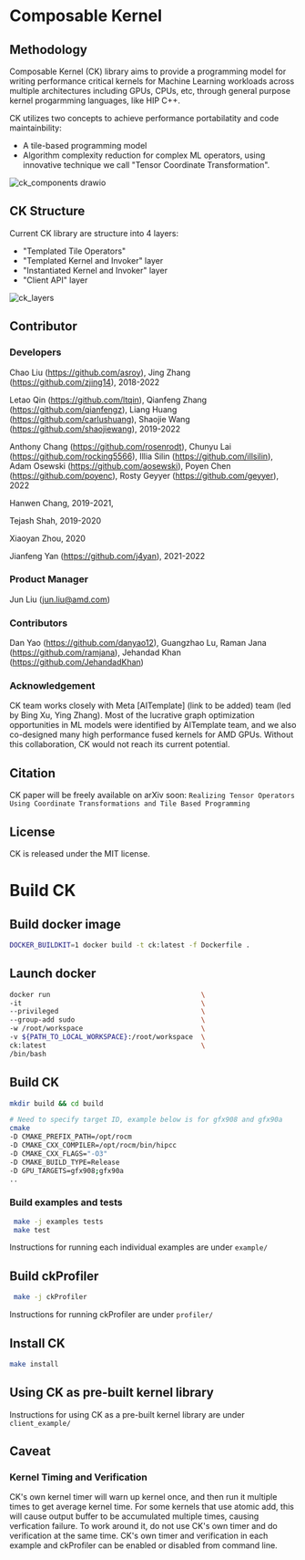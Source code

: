 # Composable Kernel

## Methodology
Composable Kernel (CK) library aims to provide a programming model for writing performance critical kernels for Machine Learning workloads across multiple architectures including GPUs, CPUs, etc, through general purpose kernel progarmming languages, like HIP C++.

CK utilizes two concepts to achieve performance portabilatity and code maintainbility:
* A tile-based programming model
* Algorithm complexity reduction for complex ML operators, using innovative technique we call "Tensor Coordinate Transformation".

![ck_components drawio](https://user-images.githubusercontent.com/22615726/193490227-da9835fd-f942-4211-8131-f9d303f27c00.png)

## CK Structure
Current CK library are structure into 4 layers:
* "Templated Tile Operators"
* "Templated Kernel and Invoker" layer
* "Instantiated Kernel and Invoker" layer
* "Client API" layer

![ck_layers](https://user-images.githubusercontent.com/22615726/193490216-12d561d5-42ff-4a09-b65d-8e6ddfa2ac89.png)

## Contributor
### Developers
Chao Liu (https://github.com/asroy), Jing Zhang (https://github.com/zjing14), 2018-2022

Letao Qin (https://github.com/ltqin), Qianfeng Zhang (https://github.com/qianfengz), Liang Huang (https://github.com/carlushuang), Shaojie Wang (https://github.com/shaojiewang), 2019-2022

Anthony Chang (https://github.com/rosenrodt), Chunyu Lai (https://github.com/rocking5566), Illia Silin (https://github.com/illsilin), Adam Osewski (https://github.com/aosewski), Poyen Chen (https://github.com/poyenc), Rosty Geyyer (https://github.com/geyyer), 2022

Hanwen Chang, 2019-2021,

Tejash Shah, 2019-2020

Xiaoyan Zhou, 2020

Jianfeng Yan (https://github.com/j4yan), 2021-2022


### Product Manager
Jun Liu (jun.liu@amd.com)

### Contributors
Dan Yao (https://github.com/danyao12), Guangzhao Lu, Raman Jana (https://github.com/ramjana), Jehandad Khan (https://github.com/JehandadKhan)

### Acknowledgement
CK team works closely with Meta [AITemplate] (link to be added) team (led by Bing Xu, Ying Zhang). Most of the lucrative graph optimization opportunities in ML models were identified by AITemplate team, and we also co-designed many high performance fused kernels for AMD GPUs. Without this collaboration, CK would not reach its current potential.

## Citation
CK paper will be freely available on arXiv soon: 
```Realizing Tensor Operators Using Coordinate Transformations and Tile Based Programming```

## License
CK is released under the MIT license.


# Build CK

## Build docker image
```bash
DOCKER_BUILDKIT=1 docker build -t ck:latest -f Dockerfile .
```

## Launch docker
```bash
docker run                                     \
-it                                            \
--privileged                                   \
--group-add sudo                               \
-w /root/workspace                             \
-v ${PATH_TO_LOCAL_WORKSPACE}:/root/workspace  \
ck:latest                                      \
/bin/bash
```

## Build CK
```bash
mkdir build && cd build

# Need to specify target ID, example below is for gfx908 and gfx90a
cmake                                                                                             \
-D CMAKE_PREFIX_PATH=/opt/rocm                                                                    \
-D CMAKE_CXX_COMPILER=/opt/rocm/bin/hipcc                                                         \
-D CMAKE_CXX_FLAGS="-O3"                                                                          \
-D CMAKE_BUILD_TYPE=Release                                                                       \
-D GPU_TARGETS=gfx908;gfx90a                                                                      \
..
```

### Build examples and tests
```bash
 make -j examples tests
 make test
```

Instructions for running each individual examples are under ```example/```


## Build ckProfiler
```bash
 make -j ckProfiler
```
Instructions for running ckProfiler are under ```profiler/```

## Install CK
```bash
make install
```

## Using CK as pre-built kernel library
Instructions for using CK as a pre-built kernel library are under ```client_example/```

## Caveat
### Kernel Timing and Verification
CK's own kernel timer will warn up kernel once, and then run it multiple times
to get average kernel time. For some kernels that use atomic add, this will cause
output buffer to be accumulated multiple times, causing verfication failure.
To work around it, do not use CK's own timer and do verification at the same time.
CK's own timer and verification in each example and ckProfiler can be enabled or
disabled from command line.
